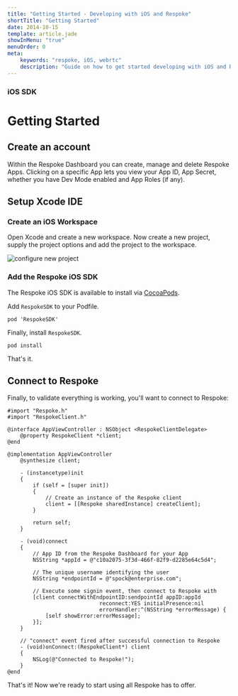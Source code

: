 ```yaml
---
title: "Getting Started - Developing with iOS and Respoke"
shortTitle: "Getting Started"
date: 2014-10-15
template: article.jade
showInMenu: "true"
menuOrder: 0
meta:
    keywords: "respoke, iOS, webrtc"
    description: "Guide on how to get started developing with iOS and Respoke."
---
```


### iOS SDK
# Getting Started

## Create an account

Within the Respoke Dashboard you can create, manage and delete Respoke Apps. Clicking on a
specific App lets you view your App ID, App Secret, whether you have Dev Mode enabled and
App Roles (if any).

## Setup Xcode IDE

### Create an iOS Workspace

Open Xcode and create a new workspace. Now create a new project, supply the project options and
add the project to the workspace.

![configure new project](../../images/ios-sdk/single-view-application.png)

### Add the Respoke iOS SDK

The Respoke iOS SDK is available to install via [CocoaPods](https://cocoapods.org/pods/RespokeSDK).

Add `RespokeSDK` to your Podfile.

    pod 'RespokeSDK'

Finally, install `RespokeSDK`.

    pod install

That's it.

## Connect to Respoke

Finally, to validate everything is working, you'll want to connect to Respoke:

    #import "Respoke.h"
    #import "RespokeClient.h"

    @interface AppViewController : NSObject <RespokeClientDelegate>
        @property RespokeClient *client;
    @end

    @implementation AppViewController
        @synthesize client;

        - (instancetype)init
        {
            if (self = [super init])
            {
                // Create an instance of the Respoke client
                client = [[Respoke sharedInstance] createClient];
            }

            return self;
        }

        - (void)connect
        {
            // App ID from the Respoke Dashboard for your App
            NSString *appId = @"c10a2075-3f3d-466f-82f9-d2285e64c5d4";

            // The unique username identifying the user
            NSString *endpointId = @"spock@enterprise.com";

            // Execute some signin event, then connect to Respoke with
            [client connectWithEndpointID:sendpointId appID:appId
                                 reconnect:YES initialPresence:nil
                                 errorHandler:^(NSString *errorMessage) {
                [self showError:errorMessage];
            }];
        }

        // "connect" event fired after successful connection to Respoke
        - (void)onConnect:(RespokeClient*) client
        {
            NSLog(@"Connected to Respoke!");
        }
    @end

That's it! Now we're ready to start using all Respoke has to offer.
